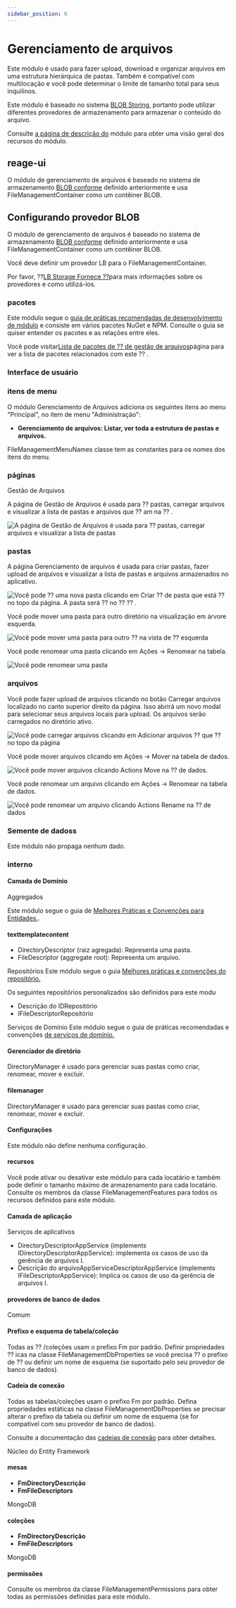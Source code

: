 ```yaml
---
sidebar_position: 6
---
```


# Gerenciamento de arquivos

Este módulo é usado para fazer upload, download e organizar arquivos em uma estrutura hierárquica de pastas. Também é compatível com multilocação e você pode determinar o limite de tamanho total para seus inquilinos.

Este módulo é baseado no sistema [BLOB Storing](https://docs.abp.io/en/abp/latest/Blob-Storing ""), portanto pode utilizar diferentes provedores de armazenamento para armazenar o conteúdo do arquivo.

Consulte [a página de descrição do](https://commercial.abp.io/modules/Volo.FileManagement "") módulo para obter uma visão geral dos recursos do módulo.

## reage-ui
O módulo de gerenciamento de arquivos é baseado no sistema de armazenamento [BLOB conforme](https://docs.abp.io/en/abp/latest/Blob-Storing "") definido anteriormente e usa FileManagementContainer como um contêiner BLOB.
## Configurando provedor BLOB
O módulo de gerenciamento de arquivos é baseado no sistema de armazenamento [BLOB conforme](https://docs.abp.io/en/abp/latest/Blob-Storing "") definido anteriormente e usa FileManagementContainer como um contêiner BLOB.

Você deve definir um provedor LB para o FileManagementContainer.


Por favor, ⁇[LB Storage Fornece ⁇](https://docs.abp.io/en/abp/latest/Blob-Storing#blob-storage-providers "")para mais informações sobre os provedores e como utilizá-los.
### pacotes

Este módulo segue o [guia de práticas recomendadas de desenvolvimento de módulo](https://docs.abp.io/en/abp/latest/Best-Practices/Index "") e consiste em vários pacotes NuGet e NPM. Consulte o guia se quiser entender os pacotes e as relações entre eles.

Você pode visitar[Lista de pacotes de ⁇  de gestão de arquivos](https://abp.io/packages?moduleName=Volo.FileManagement "")página para ver a lista de pacotes relacionados com este ⁇ .
### Interface de usuário
### itens de menu
O módulo Gerenciamento de Arquivos adiciona os seguintes itens ao menu "Principal", no item de menu "Administração":

- **Gerenciamento de arquivos: Listar, ver toda a estrutura de pastas e arquivos.**

FileManagementMenuNames classe tem as constantes para os nomes dos itens do menu.
### páginas
Gestão de Arquivos

A página de Gestão de Arquivos é usada para ⁇  pastas, carregar arquivos e visualizar a lista de pastas e arquivos que ⁇ am na ⁇ .

![A página de Gestão de Arquivos é usada para ⁇  pastas, carregar arquivos e visualizar a lista de pastas](.https://raw.githubusercontent.com/Wai-Technologies/raaghu-docs/development/raaghu/docs/en/images/file-management.png)
### pastas
A página Gerenciamento de arquivos é usada para criar pastas, fazer upload de arquivos e visualizar a lista de pastas e arquivos armazenados no aplicativo.

![Você pode ⁇  uma nova pasta clicando em Criar ⁇  de pasta que está ⁇  no topo da página. A pasta será ⁇  no ⁇  ⁇ .](https://raw.githubusercontent.com/Wai-Technologies/raaghu-docs/development/raaghu/docs/en/images/file-management-new.png)

Você pode mover uma pasta para outro diretório na visualização em árvore esquerda.

![Você pode mover uma pasta para outro ⁇  na vista de ⁇  esquerda](https://raw.githubusercontent.com/Wai-Technologies/raaghu-docs/development/raaghu/docs/en/images/file-management-move.png)

Você pode renomear uma pasta clicando em Ações -> Renomear na tabela.

![Você pode renomear uma pasta](https://raw.githubusercontent.com/Wai-Technologies/raaghu-docs/development/raaghu/docs/en/images/file-management-rename.png)
### arquivos
Você pode fazer upload de arquivos clicando no botão Carregar arquivos localizado no canto superior direito da página. Isso abrirá um novo modal para selecionar seus arquivos locais para upload. Os arquivos serão carregados no diretório ativo.

![Você pode carregar arquivos clicando em Adicionar arquivos ⁇  que ⁇  no topo da página](https://raw.githubusercontent.com/Wai-Technologies/raaghu-docs/development/raaghu/docs/en/images/file-management-upload.png)

Você pode mover arquivos clicando em Ações -> Mover na tabela de dados.

![Você pode mover arquivos clicando Actions Move na ⁇  de dados.](https://raw.githubusercontent.com/Wai-Technologies/raaghu-docs/development/raaghu/docs/en/images/file-management-move.png)

Você pode renomear um arquivo clicando em Ações -> Renomear na tabela de dados.

![Você pode renomear um arquivo clicando Actions Rename na ⁇  de dados](https://raw.githubusercontent.com/Wai-Technologies/raaghu-docs/development/raaghu/docs/en/images/file-management-rename-edit.png)
### Semente de dadoss
Este módulo não propaga nenhum dado.
### interno
#### Camada de Domínio
Aggregados

Este módulo segue o guia de [Melhores Práticas e Convenções para Entidades.](https://docs.abp.io/en/abp/latest/Best-Practices/Entities "").
#### texttemplatecontent

- DirectoryDescriptor (raiz agregada): Representa uma pasta.
- FileDescriptor (aggregate root): Representa um arquivo.

Repositórios
Este módulo segue o guia [Melhores práticas e convenções do repositório.](https://docs.abp.io/en/abp/latest/Best-Practices/Repositories "")

Os seguintes repositórios personalizados são definidos para este modu


- Descrição do IDRepositório
- IFileDescriptorRepositório

Serviços de Domínio
Este módulo segue o guia de práticas recomendadas e convenções [de serviços de domínio.](https://docs.abp.io/en/abp/latest/Best-Practices/Domain-Services "")      
#### Gerenciador de diretório
DirectoryManager é usado para gerenciar suas pastas como criar, renomear, mover e excluir.
#### filemanager
DirectoryManager é usado para gerenciar suas pastas como criar, renomear, mover e excluir.
#### Configurações
Este módulo não define nenhuma configuração.
#### recursos
Você pode ativar ou desativar este módulo para cada locatário e também pode definir o tamanho máximo de armazenamento para cada locatário. Consulte os membros da classe FileManagementFeatures para todos os recursos definidos para este módulo.
#### Camada de aplicação
Serviços de aplicativos

- DirectoryDescriptorAppService (implements IDirectoryDescriptorAppService): implementa os casos de uso da gerência de arquivos I.
- Descrição do arquivoAppServiceDescriptorAppService (implements IFileDescriptorAppService): Implica os casos de uso da gerência de arquivos I.

#### provedores de banco de dados
Comum
#### Prefixo e esquema de tabela/coleção
Todas as ⁇ /coleções usam o prefixo Fm por padrão. Definir propriedades ⁇ icas na classe FileManagementDbProperties se você precisa ⁇  o prefixo de ⁇  ou definir um nome de esquema (se suportado pelo seu provedor de banco de dados).
#### Cadeia de conexão
Todas as tabelas/coleções usam o prefixo Fm por padrão. Defina propriedades estáticas na classe FileManagementDbProperties se precisar alterar o prefixo da tabela ou definir um nome de esquema (se for compatível com seu provedor de banco de dados).

Consulte a documentação das [cadeias de conexão](https://docs.abp.io/en/abp/latest/Connection-Strings "") para obter detalhes.

Núcleo do Entity Framework
#### mesas

- **FmDirectoryDescrição**
- **FmFileDescriptors**

MongoDB
#### coleções

- **FmDirectoryDescrição**
- **FmFileDescriptors**

MongoDB
#### permissões
Consulte os membros da classe FileManagementPermissions para obter todas as permissões definidas para este módulo.
